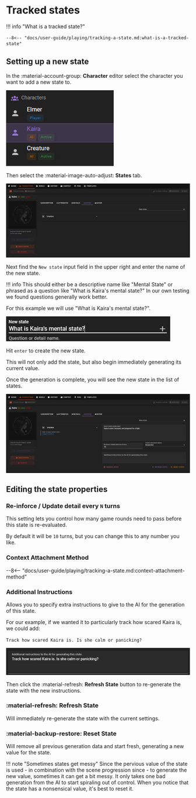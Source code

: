 # Tracked states

!!! info "What is a tracked state?"

    --8<-- "docs/user-guide/playing/tracking-a-state.md:what-is-a-tracked-state"
    
## Setting up a new state
In the :material-account-group: **Character** editor select the character you want to add a new state to. 

![Select character](/img/0.26.0/world-editor-character-select.png)

<!-- --8<-- [start:new-state] -->
Then select the :material-image-auto-adjust: **States** tab.

![Character states tab](/img/0.26.0/world-editor-character-state-new-1.png)

Next find the `New state` input field in the upper right and enter the name of the new state.

!!! info
    This should either be a descriptive name like "Mental State" or phrased as a question like "What is Kaira's mental state?"
    In our own testing we found questions generally work better.

For this example we will use "What is Kaira's mental state?".

![New state input](/img/0.26.0/world-editor-character-state-new-2.png)

Hit `enter` to create the new state.

This will not only add the state, but also begin immediately generating its current value.

Once the generation is complete, you will see the new state in the list of states.

![New state generated](/img/0.26.0/world-editor-character-state-new-3.png)
<!-- --8<-- [end:new-state] -->

## Editing the state properties

### Re-inforce / Update detail every `N` turns

This setting lets you control how many game rounds need to pass before this state is re-evaluated.

By default it will be `10` turns, but you can change this to any number you like.

### Context Attachment Method

--8<-- "docs/user-guide/playing/tracking-a-state.md:context-attachment-method"

### Additional Instructions

Allows you to specify extra instructions to give to the AI for the generation of this state.

For our example, if we wanted it to particularly track how scared Kaira is, we could add:

`Track how scared Kaira is. Is she calm or panicking?`

![Generation instructions](/img/0.26.0/world-editor-character-state-new-4.png)

Then click the :material-refresh: **Refresh State** button to re-generate the state with the new instructions.

### :material-refresh: Refresh State

Will immediately re-generate the state with the current settings.

### :material-backup-restore: Reset State

Will remove all previous generation data and start fresh, generating a new value for the state.

!!! note "Sometimes states get messy"
    Since the pervious value of the state is used - in combination with the scene progression since - to generate the new value, sometimes it can get a bit messy. It only takes one bad generation from the AI to start spiraling out of control. When you notice that the state has a nonsensical value, it's best to reset it.